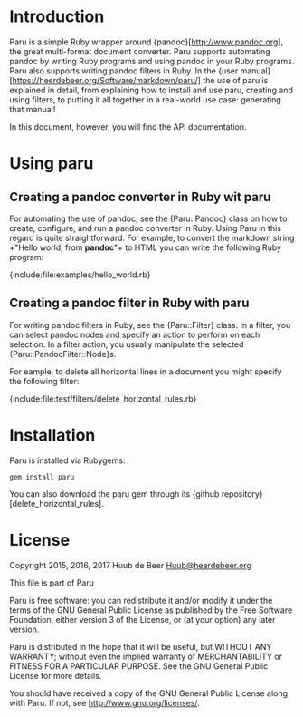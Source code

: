 
# Introduction

Paru is a simple Ruby wrapper around {pandoc}[http://www.pandoc.org], the
great multi-format document converter. Paru supports automating pandoc by
writing Ruby programs and using pandoc in your Ruby programs. Paru also
supports writing pandoc filters in Ruby. In the {user
manual}[https://heerdebeer.org/Software/markdown/paru/] the use of paru is
explained in detail, from explaining how to install and use paru, creating and
using filters, to putting it all together in a real-world use case: generating
that manual!

In this document, however, you will find the API documentation.

# Using paru

## Creating a pandoc converter in Ruby wit paru

For automating the use of pandoc, see the {Paru::Pandoc} class on how to
create, configure, and run a pandoc converter in Ruby. Using Paru in this
regard is quite straightforward. For example, to convert the markdown string
+"Hello world, from **pandoc**"+ to HTML you can write the following Ruby
program:

{include:file:examples/hello_world.rb}

## Creating a pandoc filter in Ruby with paru

For writing pandoc filters in Ruby, see the {Paru::Filter} class. In a filter,
you can select pandoc nodes and specify an action to perform on each
selection. In a filter action, you usually manipulate the selected
{Paru::PandocFilter::Node}s.

For eample, to delete all horizontal lines in a document you might specify the
following filter:

{include:file:test/filters/delete_horizontal_rules.rb}

# Installation

Paru is installed via Rubygems:

    gem install paru

You can also download the paru gem through its {github
repository}[delete_horizontal_rules].

# License

Copyright 2015, 2016, 2017 Huub de Beer <Huub@heerdebeer.org>

This file is part of Paru

Paru is free software: you can redistribute it and/or modify it under the
terms of the GNU General Public License as published by the Free Software
Foundation, either version 3 of the License, or (at your option) any later
version.

Paru is distributed in the hope that it will be useful, but WITHOUT ANY
WARRANTY; without even the implied warranty of MERCHANTABILITY or FITNESS
FOR A PARTICULAR PURPOSE.  See the GNU General Public License for more
details.

You should have received a copy of the GNU General Public License along with
Paru.  If not, see <http://www.gnu.org/licenses/>.
